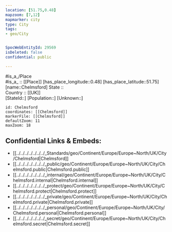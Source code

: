 ```yaml
---
location: [51.75,0.48] 
mapzoom: [7,12] 
mapmarker: city 
type: City
tags:
- geo/City


SpocWebEntityId: 29569
isDeleted: false
confidential: public

---
```

#is_a_/Place  
#is_a_ :: [[Place]] 
[has_place_longitude::0.48] 
[has_place_latitude::51.75] 
[name::Chelmsford] 
State ::  
Country :: [[UK]]  
[StateId::] 
[Population::] 
[Unknown::] 


```leaflet
id: Chelmsford
coordinates: [[Chelmsford]] 
markerFile: [[Chelmsford]] 
defaultZoom: 11 
maxZoom: 18
```


## Confidential Links & Embeds: 
- [[../../../../../../../_Standards/geo/Continent/Europe/Europe~North/UK/City/Chelmsford|Chelmsford]] 
- [[../../../../../../../_public/geo/Continent/Europe/Europe~North/UK/City/Chelmsford.public|Chelmsford.public]] 
- [[../../../../../../../_internal/geo/Continent/Europe/Europe~North/UK/City/Chelmsford.internal|Chelmsford.internal]] 
- [[../../../../../../../_protect/geo/Continent/Europe/Europe~North/UK/City/Chelmsford.protect|Chelmsford.protect]] 
- [[../../../../../../../_private/geo/Continent/Europe/Europe~North/UK/City/Chelmsford.private|Chelmsford.private]] 
- [[../../../../../../../_personal/geo/Continent/Europe/Europe~North/UK/City/Chelmsford.personal|Chelmsford.personal]] 
- [[../../../../../../../_secret/geo/Continent/Europe/Europe~North/UK/City/Chelmsford.secret|Chelmsford.secret]] 
